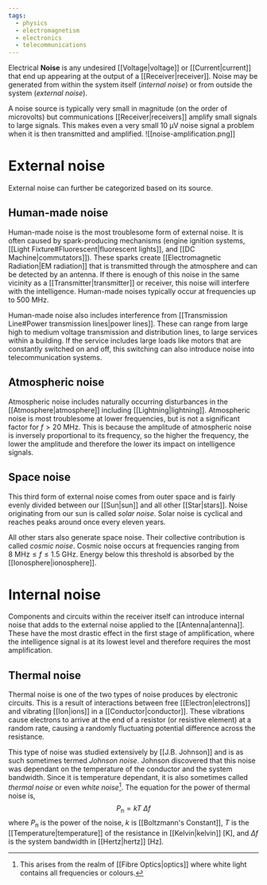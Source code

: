 ```yaml
---
tags:
  - physics
  - electromagnetism
  - electronics
  - telecommunications
---
```

Electrical **Noise** is any undesired [[Voltage|voltage]] or [[Current|current]] that end up appearing at the output of a [[Receiver|receiver]]. Noise may be generated from within the system itself (*internal noise*) or from outside the system (*external noise*). 

A noise source is typically very small in magnitude (on the order of microvolts) but communications [[Receiver|receivers]] amplify small signals to large signals. This makes even a very small $10\ \mathrm{\mu V}$ noise signal a problem when it is then transmitted and amplified. 
![[noise-amplification.png]]
# External noise
External noise can further be categorized based on its source.
## Human-made noise
Human-made noise is the most troublesome form of external noise. It is often caused by spark-producing mechanisms (engine ignition systems, [[Light Fixture#Fluorescent|fluorescent lights]], and [[DC Machine|commutators]]). These sparks create [[Electromagnetic Radiation|EM radiation]] that is transmitted through the atmosphere and can be detected by an antenna. If there is enough of this noise in the same vicinity as a [[Transmitter|transmitter]] or receiver, this noise will interfere with the intelligence. Human-made noises typically occur at frequencies up to $500\ \mathrm{MHz}$. 

Human-made noise also includes interference from [[Transmission Line#Power transmission lines|power lines]]. These can range from large high to medium voltage transmission and distribution lines, to large services within a building. If the service includes large loads like motors that are constantly switched on and off, this switching can also introduce noise into telecommunication systems.
## Atmospheric noise
Atmospheric noise includes naturally occurring disturbances in the [[Atmosphere|atmosphere]] including [[Lightning|lightning]]. Atmospheric noise is most troublesome at lower frequencies, but is not a significant factor for $f > 20\ \mathrm{MHz}$. This is because the amplitude of atmospheric noise is inversely proportional to its frequency, so the higher the frequency, the lower the amplitude and therefore the lower its impact on intelligence signals.
## Space noise
This third form of external noise comes from outer space and is fairly evenly divided between our [[Sun|sun]] and all other [[Star|stars]]. Noise originating from our sun is called *solar noise*. Solar noise is cyclical and reaches peaks around once every eleven years.

All other stars also generate space noise. Their collective contribution is called *cosmic noise*. Cosmic noise occurs at frequencies ranging from $8\ \mathrm{MHz} \leq f \leq 1.5\ \mathrm{GHz}$. Energy below this threshold is absorbed by the [[Ionosphere|ionosphere]].
# Internal noise
Components and circuits within the receiver itself can introduce internal noise that adds to the external noise applied to the [[Antenna|antenna]]. These have the most drastic effect in the first stage of amplification, where the intelligence signal is at its lowest level and therefore requires the most amplification.
## Thermal noise
Thermal noise is one of the two types of noise produces by electronic circuits. This is a result of interactions between free [[Electron|electrons]] and vibrating [[Ion|ions]] in a [[Conductor|conductor]]. These vibrations cause electrons to arrive at the end of a resistor (or resistive element) at a random rate, causing a randomly fluctuating potential difference across the resistance. 

This type of noise was studied extensively by [[J.B. Johnson]] and is as such sometimes termed *Johnson noise*. Johnson discovered that this noise was dependant on the temperature of the conductor and the system bandwidth. Since it is temperature dependant, it is also sometimes called *thermal noise* or even *white noise*[^1]. The equation for the power of thermal noise is,
$$
P_{\mathrm{n}}=kT\ \Delta f
$$
where $P_{\mathrm{n}}$ is the power of the noise, $k$ is [[Boltzmann's Constant]], $T$ is the [[Temperature|temperature]] of the resistance in [[Kelvin|kelvin]] $[\mathrm{K}]$, and $\Delta f$ is the system bandwidth in [[Hertz|hertz]] $[\mathrm{Hz}]$.

[^1]: This arises from the realm of [[Fibre Optics|optics]] where white light contains all frequencies or colours.
